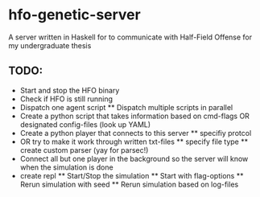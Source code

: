 # hfo-genetic-server
A server written in Haskell for to communicate with Half-Field Offense for my undergraduate thesis

## TODO:
  * Start and stop the HFO binary
  * Check if HFO is still running
  * Dispatch one agent script
    ** Dispatch multiple scripts in parallel
  * Create a python script that takes information based on cmd-flags OR designated config-files (look up YAML)
  * Create a python player that connects to this server
    ** specifiy protcol
  * OR try to make it work through written txt-files
    ** specify file type
    ** create custom parser (yay for parsec!)
  * Connect all but one player in the background so the server will know when the simulation is done
  * create repl
    ** Start/Stop the simulation
    ** Start with flag-options
    ** Rerun simulation with seed
    ** Rerun simulation based on log-files



